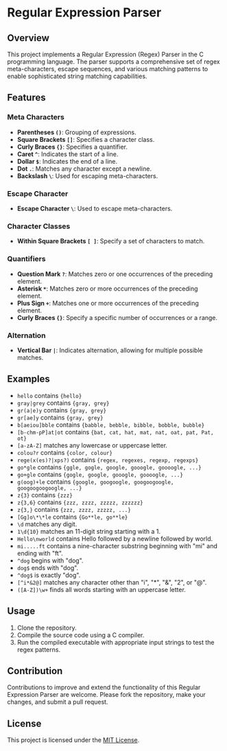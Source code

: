 # Regular Expression Parser

## Overview

This project implements a Regular Expression (Regex) Parser in the C programming language. The parser supports a comprehensive set of regex meta-characters, escape sequences, and various matching patterns to enable sophisticated string matching capabilities.

## Features

### Meta Characters

- **Parentheses `()`**: Grouping of expressions.
- **Square Brackets `[]`**: Specifies a character class.
- **Curly Braces `{}`**: Specifies a quantifier.
- **Caret `^`**: Indicates the start of a line.
- **Dollar `$`**: Indicates the end of a line.
- **Dot `.`**: Matches any character except a newline.
- **Backslash `\`**: Used for escaping meta-characters.

### Escape Character

- **Escape Character `\`**: Used to escape meta-characters.

### Character Classes

- **Within Square Brackets `[ ]`**: Specify a set of characters to match.

### Quantifiers

- **Question Mark `?`**: Matches zero or one occurrences of the preceding element.
- **Asterisk `*`**: Matches zero or more occurrences of the preceding element.
- **Plus Sign `+`**: Matches one or more occurrences of the preceding element.
- **Curly Braces `{}`**: Specify a specific number of occurrences or a range.

### Alternation

- **Vertical Bar `|`**: Indicates alternation, allowing for multiple possible matches.

## Examples

- `hello` contains `{hello}`
- `gray|grey` contains `{gray, grey}`
- `gr(a|e)y` contains `{gray, grey}`
- `gr[ae]y` contains `{gray, grey}`
- `b[aeiou]bble` contains `{babble, bebble, bibble, bobble, bubble}`
- `[b-chm-pP]at|ot` contains `{bat, cat, hat, mat, nat, oat, pat, Pat, ot}`
- `[a-zA-Z]` matches any lowercase or uppercase letter.
- `colou?r` contains `{color, colour}`
- `rege(x(es)?|xps?)` contains `{regex, regexes, regexp, regexps}`
- `go*gle` contains `{ggle, gogle, google, gooogle, goooogle, ...}`
- `go+gle` contains `{gogle, google, gooogle, goooogle, ...}`
- `g(oog)+le` contains `{google, googoogle, googoogoogle, googoogoogoogle, ...}`
- `z{3}` contains `{zzz}`
- `z{3,6}` contains `{zzz, zzzz, zzzzz, zzzzzz}`
- `z{3,}` contains `{zzz, zzzz, zzzzz, ...}`
- `[Gg]o\*\*le` contains `{Go**le, go**le}`
- `\d` matches any digit.
- `1\d{10}` matches an 11-digit string starting with a 1.
- `Hello\nworld` contains Hello followed by a newline followed by world.
- `mi.....ft` contains a nine-character substring beginning with "mi" and ending with "ft".
- `^dog` begins with "dog".
- `dog$` ends with "dog".
- `^dog$` is exactly "dog".
- `[^i*&2@]` matches any character other than "i", "*", "&", "2", or "@".
- `([A-Z])\w+` finds all words starting with an uppercase letter.

## Usage

1. Clone the repository.
2. Compile the source code using a C compiler.
3. Run the compiled executable with appropriate input strings to test the regex patterns.

## Contribution

Contributions to improve and extend the functionality of this Regular Expression Parser are welcome. Please fork the repository, make your changes, and submit a pull request.

## License

This project is licensed under the [MIT License](LICENSE).